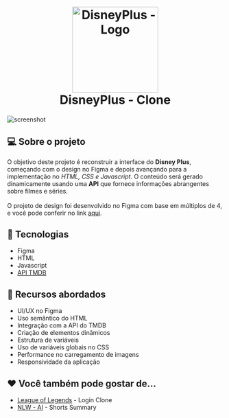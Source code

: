 <h1 align="center">
  <br>
  <a href="http://www.amitmerchant.com/electron-markdownify"><img src="https://lumiere-a.akamaihd.net/v1/images/disney_logo_nov_2021_rbg_0fa74b54.jpeg?region=0%2C0%2C1920%2C1080" alt="DisneyPlus - Logo" width="200"></a>
  <br>
  DisneyPlus - Clone
  <br>
</h1>

<h4 align="center"></h4>

![screenshot](https://github.com/kaiawerb/disneyplus-clone/assets/30848004/108bb542-3306-422d-89cf-eeb7357febb1)

## 💻 Sobre o projeto

<p>
O objetivo deste projeto é reconstruir a interface do <strong>Disney Plus</strong>, começando com o design no Figma e depois avançando para a implementação no <i>HTML, CSS e Javascript</i>. O conteúdo será gerado dinamicamente usando uma <strong>API</strong> que fornece informações abrangentes sobre filmes e séries.
<br><br>
O projeto de design foi desenvolvido no Figma com base em múltiplos de 4, e você pode conferir no link <a href="https://www.figma.com/file/tUAxTkKchAoyG8ojiGdnQX/Disney%2B---Clone?type=design&node-id=1%3A64&mode=design&t=3Celj0A3exglaljx-1" target="_blank">aqui</a>.
</p>

## 🚀 Tecnologias

* Figma
* HTML
* Javascript
* <a href="https://www.themoviedb.org/documentation/api" target="_blank">API TMDB</a>

## 📔 Recursos abordados

* UI/UX no Figma
* Uso semântico do HTML
* Integração com a API do TMDB
* Criação de elementos dinâmicos
* Estrutura de variáveis
* Uso de variáveis globais no CSS
* Performance no carregamento de imagens
* Responsividade da aplicação

## ❤ Você também pode gostar de...

- [League of Legends](https://github.com/kaiawerb/leagueoflegends-login) - Login Clone
- [NLW - AI](https://github.com/kaiawerb/nlw-ai) - Shorts Summary
